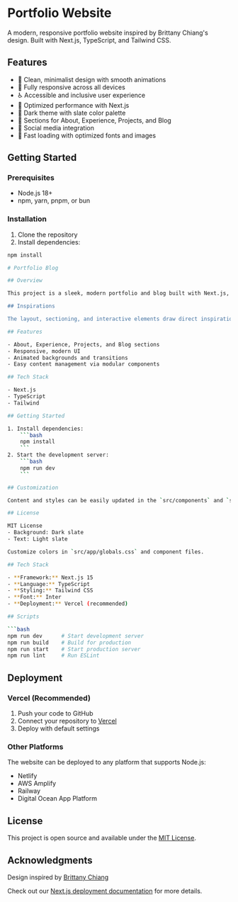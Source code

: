 # Portfolio Website

A modern, responsive portfolio website inspired by Brittany Chiang's design. Built with Next.js, TypeScript, and Tailwind CSS.

## Features

- 🎨 Clean, minimalist design with smooth animations
- 📱 Fully responsive across all devices
- ♿ Accessible and inclusive user experience
- 🚀 Optimized performance with Next.js
- 🌙 Dark theme with slate color palette
- 📝 Sections for About, Experience, Projects, and Blog
- 🔗 Social media integration
- 💨 Fast loading with optimized fonts and images

## Getting Started

### Prerequisites

- Node.js 18+ 
- npm, yarn, pnpm, or bun

### Installation

1. Clone the repository
2. Install dependencies:

```bash
npm install

# Portfolio Blog

## Overview

This project is a sleek, modern portfolio and blog built with Next.js, TypeScript, and Tailwind CSS. The design and structure are inspired by Brittany Chiang's renowned portfolio, focusing on clarity, minimalism, and a seamless user experience.

## Inspirations

The layout, sectioning, and interactive elements draw direct inspiration from Brittany Chiang's portfolio (https://brittanychiang.com/). The goal was to create a personal site that is both visually appealing and highly functional, with a strong emphasis on clean code and accessibility.

## Features

- About, Experience, Projects, and Blog sections
- Responsive, modern UI
- Animated backgrounds and transitions
- Easy content management via modular components

## Tech Stack

- Next.js
- TypeScript
- Tailwind 

## Getting Started

1. Install dependencies:
	```bash
	npm install
	```
2. Start the development server:
	```bash
	npm run dev
	```

## Customization

Content and styles can be easily updated in the `src/components` and `src/app` directories. The project is structured for straightforward modification and extension.

## License

MIT License
- Background: Dark slate
- Text: Light slate

Customize colors in `src/app/globals.css` and component files.

## Tech Stack

- **Framework:** Next.js 15
- **Language:** TypeScript
- **Styling:** Tailwind CSS
- **Font:** Inter
- **Deployment:** Vercel (recommended)

## Scripts

```bash
npm run dev      # Start development server
npm run build    # Build for production
npm run start    # Start production server
npm run lint     # Run ESLint
```

## Deployment

### Vercel (Recommended)

1. Push your code to GitHub
2. Connect your repository to [Vercel](https://vercel.com)
3. Deploy with default settings

### Other Platforms

The website can be deployed to any platform that supports Node.js:

- Netlify
- AWS Amplify
- Railway
- Digital Ocean App Platform

## License

This project is open source and available under the [MIT License](LICENSE).

## Acknowledgments

Design inspired by [Brittany Chiang](https://brittanychiang.com/)

Check out our [Next.js deployment documentation](https://nextjs.org/docs/app/building-your-application/deploying) for more details.
